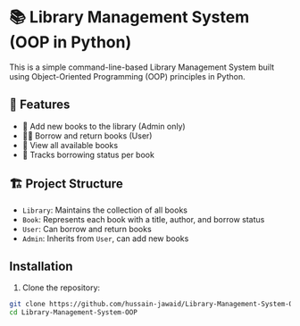 # 📚 Library Management System (OOP in Python)

This is a simple command-line-based Library Management System built using Object-Oriented Programming (OOP) principles in Python.

## 🚀 Features

- 📖 Add new books to the library (Admin only)
- 🙋‍♂️ Borrow and return books (User)
- 🧾 View all available books
- 🔄 Tracks borrowing status per book

## 🏗️ Project Structure

- `Library`: Maintains the collection of all books
- `Book`: Represents each book with a title, author, and borrow status
- `User`: Can borrow and return books
- `Admin`: Inherits from `User`, can add new books

## Installation

1. Clone the repository:
```bash
git clone https://github.com/hussain-jawaid/Library-Management-System-OOP
cd Library-Management-System-OOP
